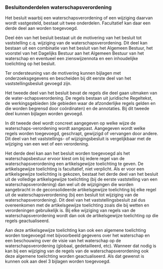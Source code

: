 ### Besluitonderdelen waterschapsverordening

Het besluit waarbij een waterschapsverordening of een wijziging daarvan wordt
vastgesteld, bestaat uit twee onderdelen. Facultatief kan daar een derde deel
aan worden toegevoegd.

Deel één van het besluit bestaat uit de motivering van het besluit tot
vaststelling c.q. wijziging van de waterschapsverordening. Dit deel kan bestaan
uit een combinatie van het besluit van het Algemeen Bestuur, het voorstel van
het Dagelijks Bestuur aan het Algemeen Bestuur van het waterschap en eventueel
een zienswijzennota en een inhoudelijke toelichting op het besluit.

Ter ondersteuning van de motivering kunnen bijlagen met onderzoeksgegevens en
bescheiden bij dit eerste deel van het vaststellingsbesluit gevoegd zijn.

Het tweede deel van het besluit bevat de regels die deel gaan uitmaken van de
water-schapsverordening. De regels bestaan uit juridische Regeltekst, de
werkingsgebieden (de gebieden waar de afzonderlijke regels gelden en die worden
begrensd door coördinaten) en de annotaties. Bij dit tweede deel kunnen bijlagen
worden gevoegd.

In dit tweede deel wordt concreet aangegeven op welke wijze de
waterschaps-verordening wordt aangepast. Aangegeven wordt welke regels worden
toegevoegd, geschrapt, gewijzigd of vervangen door andere. Dit deel van het
vaststellings- of wijzigingsbesluit is vergelijkbaar met de wijziging van een
wet of een verordening.

Het derde deel kan aan het besluit worden toegevoegd als het waterschapsbestuur
ervoor kiest om bij iedere regel van de waterschapsverordening een
artikelsgewijze toelichting te geven. De artikelsgewijze toelichting is
facultatief, niet verplicht. Als er voor een artikelsgewijze toelichting is
gekozen, bestaat het derde deel van het besluit uit de volledige artikelsgewijze
toelichting (bij de eerste vaststelling van een waterschapsverordening) dan wel
uit de wijzigingen die worden aangebracht in de geconsolideerde artikelsgewijze
toelichting bij elke regel uit de waterschapsverordening (bij een besluit tot
wijziging van de waterschapsverordening). Dit deel van het vaststellingsbesluit
zal dus overeenkomen met de artikelsgewijze toelichting zoals die bij wetten en
verordeningen gebruikelijk is. Bij elke wijziging van regels van de
waterschapsverordening wordt dan ook de artikelsgewijze toelichting op die
regels geactualiseerd.

Aan deze artikelsgewijze toelichting kan ook een algemene toelichting worden
toegevoegd met bijvoorbeeld gegevens over het waterschap en een beschouwing over
de visie van het waterschap op de waterschapsverordening (globaal,
gedetailleerd, etc). Wanneer dat nodig is kan bij een wijziging van de regels
van de waterschapsverordening ook deze algemene toelichting worden
geactualiseerd. Als dat gewenst is kunnen ook aan deel 3 bijlagen worden
toegevoegd.
